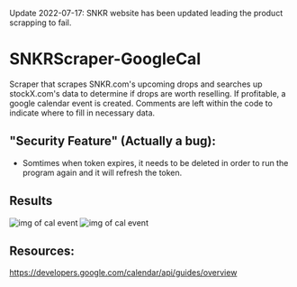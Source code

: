 Update 2022-07-17: SNKR website has been updated leading the product scrapping to fail.

# SNKRScraper-GoogleCal
Scraper that scrapes SNKR.com's upcoming drops and searches up stockX.com's data to determine if drops are worth reselling. If profitable, a google calendar event is created. Comments are left within the code to indicate where to fill in necessary data.

## "Security Feature" (Actually a bug):
- Somtimes when token expires, it needs to be deleted in order to run the program again and it will refresh the token.

## Results
![img of cal event](https://github.com/benjaminhuang13/SNKRScraper-GoogleCal/blob/main/google_cal_event.png?raw=true)
![img of cal event](https://github.com/benjaminhuang13/SNKRScraper-GoogleCal/blob/main/imageOfcmdOutput.png?raw=true)

## Resources:
https://developers.google.com/calendar/api/guides/overview
